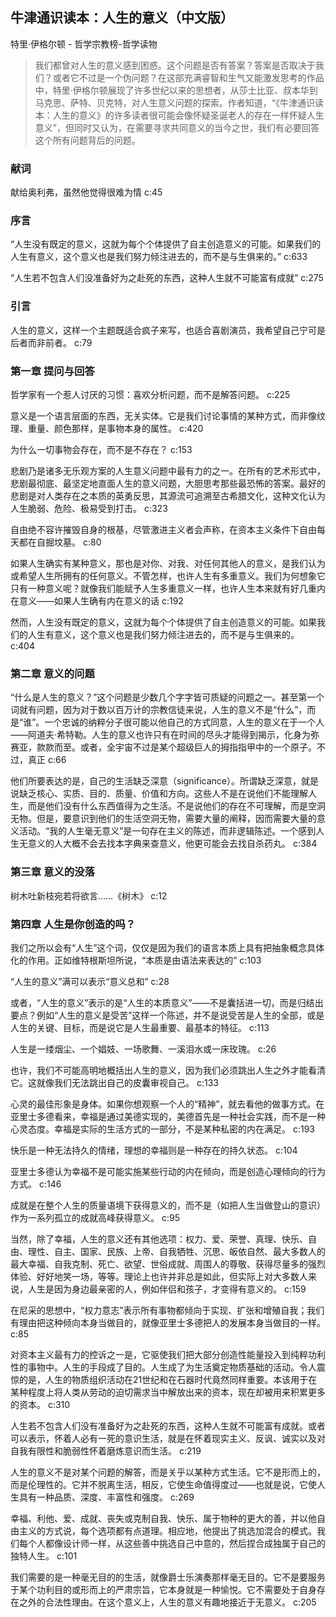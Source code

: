 ## 牛津通识读本：人生的意义（中文版）

特里·伊格尔顿  -  哲学宗教榜-哲学读物

> 我们都曾对人生的意义感到困惑。这个问题是否有答案？答案是否取决于我们？或者它不过是一个伪问题？在这部充满睿智和生气又能激发思考的作品中，特里·伊格尔顿展现了许多世纪以来的思想者，从莎士比亚、叔本华到马克思、萨特、贝克特，对人生意义问题的探索。作者知道，“《牛津通识读本：人生的意义》的许多读者很可能会像怀疑圣诞老人的存在一样怀疑人生意义”，但同时又认为，在需要寻求共同意义的当今之世，我们有必要回答这个所有问题背后的问题。


### 献词

献给奥利弗，虽然他觉得很难为情 c:45

### 序言

“人生没有既定的意义，这就为每个个体提供了自主创造意义的可能。如果我们的人生有意义，这个意义也是我们努力倾注进去的，而不是与生俱来的。” c:633

“人生若不包含人们没准备好为之赴死的东西，这种人生就不可能富有成就” c:275

### 引言

人生的意义，这样一个主题既适合疯子来写，也适合喜剧演员，我希望自己宁可是后者而非前者。 c:79

### 第一章 提问与回答

哲学家有一个惹人讨厌的习惯：喜欢分析问题，而不是解答问题。 c:225

意义是一个语言层面的东西，无关实体。它是我们讨论事情的某种方式，而非像纹理、重量、颜色那样，是事物本身的属性。 c:420

为什么一切事物会存在，而不是不存在？ c:153

悲剧乃是诸多无乐观方案的人生意义问题中最有力的之一。在所有的艺术形式中，悲剧最彻底、最坚定地直面人生的意义问题，大胆思考那些最恐怖的答案。最好的悲剧是对人类存在之本质的英勇反思，其源流可追溯至古希腊文化，这种文化认为人生脆弱、危险、极易受到打击。 c:323

自由绝不容许摧毁自身的根基，尽管激进主义者会声称，在资本主义条件下自由每天都在自掘坟墓。 c:80

如果人生确实有某种意义，那也是对你、对我、对任何其他人的意义，是我们认为或希望人生所拥有的任何意义。不管怎样，也许人生有多重意义。我们为何想象它只有一种意义呢？就像我们能赋予人生多重意义一样，也许人生本来就有好几重内在意义——如果人生确有内在意义的话 c:192

然而，人生没有既定的意义，这就为每个个体提供了自主创造意义的可能。如果我们的人生有意义，这个意义也是我们努力倾注进去的，而不是与生俱来的。 c:404

### 第二章 意义的问题

“什么是人生的意义？”这个问题是少数几个字字皆可质疑的问题之一。甚至第一个词就有问题，因为对于数以百万计的宗教信徒来说，人生的意义不是“什么”，而是“谁”。一个忠诚的纳粹分子很可能以他自己的方式同意，人生的意义在于一个人——阿道夫·希特勒。人生的意义也许只有在时间的尽头才能得到揭示，化身为弥赛亚，款款而至。或者，全宇宙不过是某个超级巨人的拇指指甲中的一个原子。不过，真正 c:66

他们所要表达的是，自己的生活缺乏深意（significance）。所谓缺乏深意，就是说缺乏核心、实质、目的、质量、价值和方向。这些人不是在说他们不能理解人生，而是他们没有什么东西值得为之生活。不是说他们的存在不可理解，而是空洞无物。但是，要意识到他们的生活空洞无物，需要大量的阐释，因而需要大量的意义活动。“我的人生毫无意义”是一句存在主义的陈述，而非逻辑陈述。一个感到人生无意义的人大概不会去找本字典来查意义，他更可能会去找自杀药丸。 c:384

### 第三章 意义的没落

树木吐新枝宛若将欲言……《树木》 c:12

### 第四章 人生是你创造的吗？

我们之所以会有“人生”这个词，仅仅是因为我们的语言本质上具有把抽象概念具体化的作用。正如维特根斯坦所说，“本质是由语法来表达的” c:103

“人生的意义”满可以表示“意义总和” c:28

或者，“人生的意义”表示的是“人生的本质意义”——不是囊括进一切，而是归结出要点？例如“人生的意义是受苦”这样一个陈述，并不是说受苦是人生的全部，或是人生的关键、目标，而是说它是人生最重要、最基本的特征。 c:113

人生是一缕烟尘、一个娼妓、一场歌舞、一溪泪水或一床玫瑰。 c:26

也许，我们不可能高明地概括出人生的意义，因为我们必须跳出人生之外才能看清它。这就像我们无法跳出自己的皮囊审视自己。 c:133

心灵的最佳形象是身体。如果你想观察一个人的“精神”，就去看他的做事方式。在亚里士多德看来，幸福是通过美德实现的，美德首先是一种社会实践，而不是一种心灵态度。幸福是实际的生活方式的一部分，不是某种私密的内在满足。 c:193

快乐是一种无法持久的情绪，理想的幸福则是一种存在的持久状态。 c:104

亚里士多德认为幸福不是可能实施某些行动的内在倾向，而是创造心理倾向的行为方式。 c:146

成就是在整个人生的质量语境下获得意义的，而不是（如把人生当做登山的意识）作为一系列孤立的成就高峰获得意义。 c:95

当然，除了幸福，人生的意义还有其他选项：权力、爱、荣誉、真理、快乐、自由、理性、自主、国家、民族、上帝、自我牺牲、沉思、皈依自然、最大多数人的最大幸福、自我克制、死亡、欲望、世俗成就、周围人的尊敬、获得尽量多的强烈体验、好好地笑一场，等等。理论上也许并非总是如此，但实际上对大多数人来说，人生是因为身边最亲密的人，例如伴侣和孩子，才变得有意义的。 c:159

在尼采的思想中，“权力意志”表示所有事物都倾向于实现、扩张和增殖自我；我们有理由把这种倾向本身当做目的，就像亚里士多德把人的发展本身当做目的一样。 c:85

对资本主义最有力的控诉之一是，它驱使我们把大部分创造性能量投入到纯粹功利性的事物中。人生的手段成了目的。人生成了为生活奠定物质基础的活动。令人震惊的是，人生的物质组织活动在21世纪和在石器时代竟然同样重要。本该用于在某种程度上将人类从劳动的迫切需求当中解放出来的资本，现在却被用来积累更多的资本。 c:310

人生若不包含人们没有准备好为之赴死的东西，这种人生就不可能富有成就。或者可以表示，怀着人必有一死的意识生活，就是在怀着现实主义、反讽、诚实以及对自我有限性和脆弱性怀着磨炼意识而生活。 c:219

人生的意义不是对某个问题的解答，而是关乎以某种方式生活。它不是形而上的，而是伦理性的。它并不脱离生活，相反，它使生命值得度过——也就是说，它使人生具有一种品质、深度、丰富性和强度。 c:269

幸福、利他、爱、成就、丧失或克制自我、快乐、属于物种的更大的善，并以他自由主义的方式说，每个选项都有点道理。相应地，他提出了挑选加混合的模式。我们每个人都像设计师一样，从这些善中挑选自己中意的，然后捏合成独属于自己的独特人生。 c:101

我们需要的是一种毫无目的的生活，就像爵士乐演奏那样毫无目的。它不是要服务于某个功利目的或形而上的严肃宗旨，它本身就是一种愉悦。它不需要处于自身存在之外的合法性理由。在这个意义上，人生的意义有趣地接近于无意义。 c:205